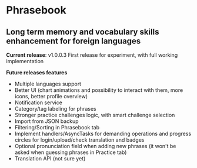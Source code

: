 # Phrasebook
## Long term memory and vocabulary skills enhancement for foreign languages

**Current release**: v1.0.0.3
First release for experiment, with full working implementation

**Future releases features**
* Multiple languages support
* Better UI (chart animations and possibility to interact with them, more icons, better profile overview)
* Notification service
* Category/tag labeling for phrases
* Stronger practice challenges logic, with smart challenge selection
* Import from JSON backup
* Filtering/Sorting in Phrasebook tab
* Implement handlers/AsyncTasks for demanding operations and progress circles for login/upload/check translation and badges
* Optional pronunciation field when adding new phrases (it won't be asked when guessing phrases in Practice tab)
* Translation API (not sure yet)
